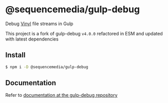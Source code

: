 # @sequencemedia/gulp-debug

Debug [Vinyl](https://github.com/gulpjs/vinyl) file streams in Gulp

This project is a fork of gulp-debug `v4.0.0` refactored in ESM and updated with latest dependencies

## Install

```bash
$ npm i -D @sequencemedia/gulp-debug
```

## Documentation

Refer to [documentation at the gulp-debug repository](https://github.com/sindresorhus/gulp-debug)
